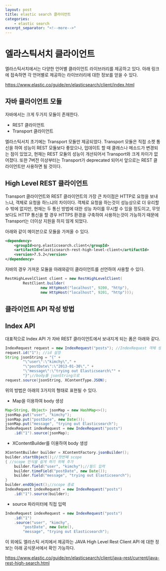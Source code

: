 ```yaml
---
layout: post
title: elastic search 클라이언트
categories:
    - elastic search
excerpt_separator: "<!--more-->"
---
```


# 엘라스틱서치 클라이언트

엘라스틱서치에서는 다양한 언어별 클라이언트 라이브러리를 제공하고 있다.
아래 링크에 접속하면 각 언어별로 제공하는 라이브러리에 대한 정보를 얻을 수 있다.

https://www.elastic.co/guide/en/elasticsearch/client/index.html 


## 자바 클라이언트 모듈

자바에서는 크게 두가지 모듈이 존재한다.

- REST 클라이언트
- Transport 클라이언트

엘라스틱서치 초기에는 Transport 모듈만 제공되었다. Transport 모듈은 직접 소켓 통신을 하여 성능이 REST 모듈보다 좋았으나, 업데이트 할 때 클래스나 메소드가 변경되는 점이 있었고, 현재는 REST 모듈의 성능이 개선되어서 Transport와 크게 차이가 없어졌다. 또한 7버전 이상부터는 Transport가 deprecated 되어서 앞으로는 REST 클라이언트만 사용하면 될 것이다.

## High Level REST 클라이언트

Transport 클라이언트와 REST 클라이언트의 가장 큰 차이점은 HTTP로 요청을 보내느냐, 객체로 요청을 하느냐의 차이이다. 객체로 요청을 하는것이 성능상으로 더 유리할 수 밖에 없지만, 현재는 두 통신 방법에 대한 성능 차이를 무시할 수 있을 정도이고, 무엇보다도 HTTP 통신을 할 경우 HTTPS 환경을 구축하여 사용하는것이 가능하기 때문에 Transport는 더이상 지원을 하지 않게 되었다.

아래와 같이 메이븐으로 모듈을 가져올 수 있다.
```xml
<dependency>
    <groupId>org.elasticsearch.client</groupId>
    <artifactId>elasticsearch-rest-high-level-client</artifactId>
    <version>7.5.2</version>
</dependency>
```

자바의 경우 가져온 모듈을 아래와같이 클라이언트를 선언하여 사용할 수 있다.
```java
RestHighLevelClient client = new RestHighLevelClient(
        RestClient.builder(
                new HttpHost("localhost", 9200, "http"),
                new HttpHost("localhost", 9201, "http")));
```


## 클라이언트 API 작성 방법

## Index API

대표적으로 Index API 가 자바 REST 클라이언트에서 보내지게 되는 폼은 아래와 같다.

```java
IndexRequest request = new IndexRequest("posts"); //IndexRequest 객체 생성
request.id("1"); //id 설정
String jsonString = "{" +
        "\"user\":\"kimchy\"," +
        "\"postDate\":\"2013-01-30\"," +
        "\"message\":\"trying out Elasticsearch\"" +
        "}";//body를 jsonString으로
request.source(jsonString, XContentType.JSON);
```

위의 방법은 아래의 3가지의 형태로 표현될 수 있다.

- Map을 이용하여 body 생성
```java
Map<String, Object> jsonMap = new HashMap<>();
jsonMap.put("user", "kimchy");
jsonMap.put("postDate", new Date());
jsonMap.put("message", "trying out Elasticsearch");
IndexRequest indexRequest = new IndexRequest("posts")
    .id("1").source(jsonMap); 
```

- XContentBuilder를 이용하여 body 생성
```java
XContentBuilder builder = XContentFactory.jsonBuilder();
builder.startObject();//첫번째 scope
{ //scope 인식을 쉽게 하기 위해 추가
    builder.field("user", "kimchy");//필드 입력
    builder.timeField("postDate", new Date());
    builder.field("message", "trying out Elasticsearch");
}
builder.endObject();//scope 종료
IndexRequest indexRequest = new IndexRequest("posts")
    .id("1").source(builder); 
```

- source 파라미터에 직접 입력
```java
IndexRequest indexRequest = new IndexRequest("posts")
    .id("1")
    .source("user", "kimchy",
        "postDate", new Date(),
        "message", "trying out Elasticsearch"); 
```

이 외에도 엘라스틱 서치에서 제공하는 JAVA High Level Rest Client API 에 대한 정보는 아래 공식문서에서 확인 가능하다.

https://www.elastic.co/guide/en/elasticsearch/client/java-rest/current/java-rest-high-search.html